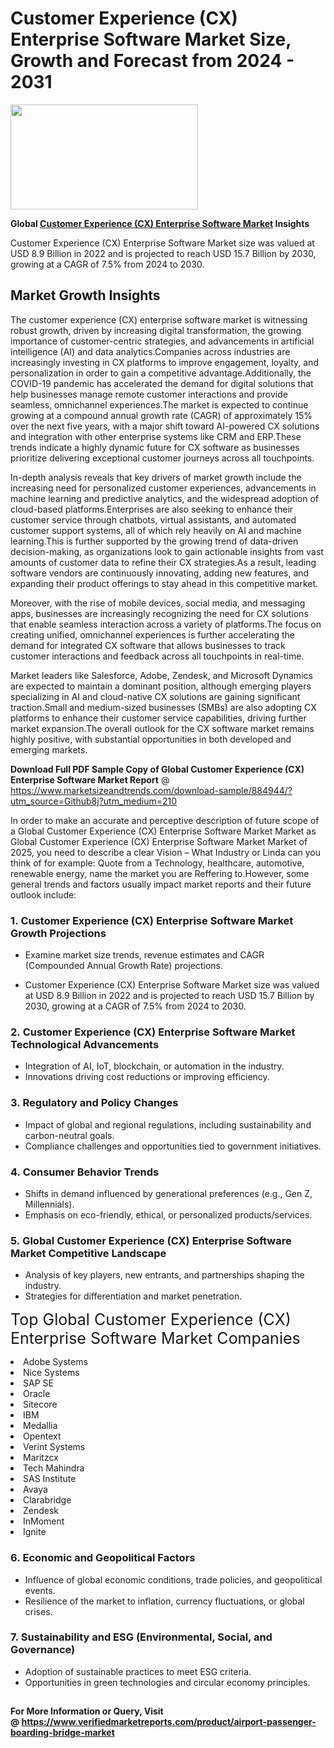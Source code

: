<H1>Customer Experience (CX) Enterprise Software Market Size, Growth and Forecast from 2024 - 2031</H1><img class="aligncenter size-medium wp-image-584254" src="https://thirdeyenews.in/wp-content/uploads/2024/09/Global-Market-Research-300x168.jpeg" alt="" width="300" height="168" /><p><strong>Global&nbsp;<a href="https://www.marketsizeandtrends.com/download-sample/884944/?utm_source=Github8j?utm_medium=210">Customer Experience (CX) Enterprise Software Market</a> Insights</strong></p><p>Customer Experience (CX) Enterprise Software Market size was valued at USD 8.9 Billion in 2022 and is projected to reach USD 15.7 Billion by 2030, growing at a CAGR of 7.5% from 2024 to 2030.</p><p><h2>Market Growth Insights</h2> <p>The customer experience (CX) enterprise software market is witnessing robust growth, driven by increasing digital transformation, the growing importance of customer-centric strategies, and advancements in artificial intelligence (AI) and data analytics.Companies across industries are increasingly investing in CX platforms to improve engagement, loyalty, and personalization in order to gain a competitive advantage.Additionally, the COVID-19 pandemic has accelerated the demand for digital solutions that help businesses manage remote customer interactions and provide seamless, omnichannel experiences.The market is expected to continue growing at a compound annual growth rate (CAGR) of approximately 15% over the next five years, with a major shift toward AI-powered CX solutions and integration with other enterprise systems like CRM and ERP.These trends indicate a highly dynamic future for CX software as businesses prioritize delivering exceptional customer journeys across all touchpoints.</p> <p>In-depth analysis reveals that key drivers of market growth include the increasing need for personalized customer experiences, advancements in machine learning and predictive analytics, and the widespread adoption of cloud-based platforms.Enterprises are also seeking to enhance their customer service through chatbots, virtual assistants, and automated customer support systems, all of which rely heavily on AI and machine learning.This is further supported by the growing trend of data-driven decision-making, as organizations look to gain actionable insights from vast amounts of customer data to refine their CX strategies.As a result, leading software vendors are continuously innovating, adding new features, and expanding their product offerings to stay ahead in this competitive market.</p> <p>Moreover, with the rise of mobile devices, social media, and messaging apps, businesses are increasingly recognizing the need for CX solutions that enable seamless interaction across a variety of platforms.The focus on creating unified, omnichannel experiences is further accelerating the demand for integrated CX software that allows businesses to track customer interactions and feedback across all touchpoints in real-time.</p> <p>Market leaders like Salesforce, Adobe, Zendesk, and Microsoft Dynamics are expected to maintain a dominant position, although emerging players specializing in AI and cloud-native CX solutions are gaining significant traction.Small and medium-sized businesses (SMBs) are also adopting CX platforms to enhance their customer service capabilities, driving further market expansion.The overall outlook for the CX software market remains highly positive, with substantial opportunities in both developed and emerging markets.</p> <p><span class=""><strong>Download Full PDF Sample Copy of Global Customer Experience (CX) Enterprise Software Market Report</strong> @ <a href="https://www.marketsizeandtrends.com/download-sample/884944/?utm_source=Github8j?utm_medium=210" target="_blank">https://www.marketsizeandtrends.com/download-sample/884944/?utm_source=Github8j?utm_medium=210</a></span></p><p>In order to make an accurate and perceptive description of future scope of a Global&nbsp;Customer Experience (CX) Enterprise Software Market Market as Global&nbsp;Customer Experience (CX) Enterprise Software Market Market of 2025, you need to describe a clear Vision &ndash; What Industry or Linda can you think of for example: Quote from a Technology, healthcare, automotive, renewable energy, name the market you are Reffering to.However, some general trends and factors usually impact market reports and their future outlook include:</p><h3>1.&nbsp;<strong>Customer Experience (CX) Enterprise Software Market Growth Projections</strong></h3><ul><li>Examine market size trends, revenue estimates and CAGR (Compounded Annual Growth Rate) projections.</li><li><p>Customer Experience (CX) Enterprise Software Market size was valued at USD 8.9 Billion in 2022 and is projected to reach USD 15.7 Billion by 2030, growing at a CAGR of 7.5% from 2024 to 2030.</p></li></ul><h3>2.&nbsp;<strong>Customer Experience (CX) Enterprise Software Market Technological Advancements</strong></h3><ul><li>Integration of AI, IoT, blockchain, or automation in the industry.</li><li>Innovations driving cost reductions or improving efficiency.</li></ul><h3>3.&nbsp;<strong>Regulatory and Policy Changes</strong></h3><ul><li>Impact of global and regional regulations, including sustainability and carbon-neutral goals.</li><li>Compliance challenges and opportunities tied to government initiatives.</li></ul><h3>4.&nbsp;<strong>Consumer Behavior Trends</strong></h3><ul><li>Shifts in demand influenced by generational preferences (e.g., Gen Z, Millennials).</li><li>Emphasis on eco-friendly, ethical, or personalized products/services.</li></ul><h3>5.&nbsp;<strong>Global Customer Experience (CX) Enterprise Software Market Competitive Landscape</strong></h3><ul><li>Analysis of key players, new entrants, and partnerships shaping the industry.</li><li>Strategies for differentiation and market penetration.</li></ul><p data-pm-slice="1 1 []"><span style="color: inherit; font-family: inherit; font-size: 25px;">Top Global Customer Experience (CX) Enterprise Software Market Companies</span></p><div class="" data-test-id=""><p><li>Adobe Systems</li><li> Nice Systems</li><li> SAP SE</li><li> Oracle</li><li> Sitecore</li><li> IBM</li><li> Medallia</li><li> Opentext</li><li> Verint Systems</li><li> Maritzcx</li><li> Tech Mahindra</li><li> SAS Institute</li><li> Avaya</li><li> Clarabridge</li><li> Zendesk</li><li> InMoment</li><li> Ignite</li></p></div><h3>6.&nbsp;<strong>Economic and Geopolitical Factors</strong></h3><ul><li>Influence of global economic conditions, trade policies, and geopolitical events.</li><li>Resilience of the market to inflation, currency fluctuations, or global crises.</li></ul><h3>7.&nbsp;<strong>Sustainability and ESG (Environmental, Social, and Governance)</strong></h3><ul><li>Adoption of sustainable practices to meet ESG criteria.</li><li>Opportunities in green technologies and circular economy principles.</li></ul><h2><strong style="font-size: 14px;">For More Information or Query, Visit @&nbsp;</strong><a style="background-color: #ffffff; font-size: 14px;" href="https://www.marketsizeandtrends.com/report/customer-experience-cx-enterprise-software-market/" target="_blank">https://www.verifiedmarketreports.com/product/airport-passenger-boarding-bridge-market</a></h2>